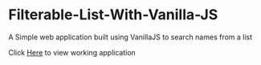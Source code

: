 # Filterable-List-With-Vanilla-JS


A Simple web application built using VanillaJS to search names from a list


Click [Here](https://filternames.netlify.app/) to view working application

